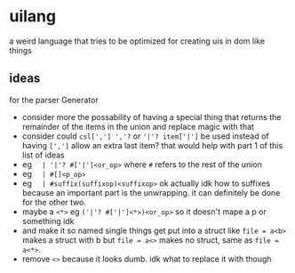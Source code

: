 # uilang

a weird language that tries to be optimized for creating uis in dom like things

## ideas

for the parser Generator
- consider more the possability of having a special thing that returns the remainder of the items in the union and replace magic with that
- consider could `csl[','] ','?` or `'|'? item['|']` be used instead of having `[',']` allow an extra last item? that would help with part 1 of this list of ideas
- eg `	| '|'? #['|']<or_op>` where `#` refers to the rest of the union
- eg `	| #[]<p_op>`
- eg `	| #suffix(suffixop)<suffixop>` ok actually idk how to suffixes because an important part is the unwrapping. it can definitely be done for the other two.
- maybe a `<*>` eg `('|'? #['|']<*>)<or_op>` so it doesn't mape a p or something idk
- and make it so named single things get put into a struct like `file = a<b>` makes a struct with b but `file = a<>` makes no struct, same as `file = a<*>`.
- remove `<>` because it looks dumb. idk what to replace it with though